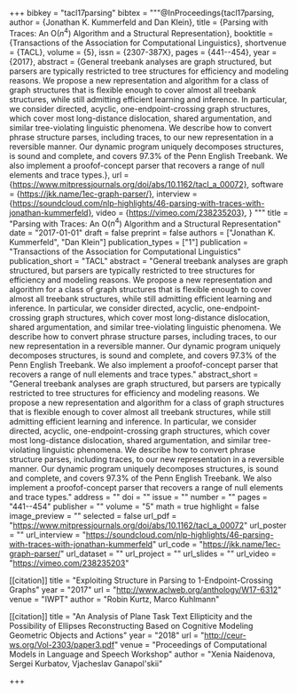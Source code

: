 +++
bibkey = "tacl17parsing"
bibtex = """@InProceedings{tacl17parsing,
  author    = {Jonathan K. Kummerfeld  and  Dan Klein},
  title     = {Parsing with Traces: An O($n^4$) Algorithm and a Structural Representation},
  booktitle = {Transactions of the Association for Computational Linguistics},
  shortvenue = {TACL},
  volume    = {5},
  issn      = {2307-387X},
  pages     = {441--454},
  year      = {2017},
  abstract  = {General treebank analyses are graph structured, but parsers are typically restricted to tree structures for efficiency and modeling reasons.  We propose a new representation and algorithm for a class of graph structures that is flexible enough to cover almost all treebank structures, while still admitting efficient learning and inference. In particular, we consider directed, acyclic, one-endpoint-crossing graph structures, which cover most long-distance dislocation, shared argumentation, and similar tree-violating linguistic phenomena. We describe how to convert phrase structure parses, including traces, to our new representation in a reversible manner. Our dynamic program uniquely decomposes structures, is sound and complete, and covers 97.3% of the Penn English Treebank. We also implement a proofof-concept parser that recovers a range of null elements and trace types.},
  url       = {https://www.mitpressjournals.org/doi/abs/10.1162/tacl_a_00072},
  software  = {https://jkk.name/1ec-graph-parser/},
  interview = {https://soundcloud.com/nlp-highlights/46-parsing-with-traces-with-jonathan-kummerfeld},
  video     = {https://vimeo.com/238235203},
}
"""
title = "Parsing with Traces: An O($n^4$) Algorithm and a Structural Representation"
date = "2017-01-01"
draft = false
preprint = false
authors = ["Jonathan K. Kummerfeld", "Dan Klein"]
publication_types = ["1"]
publication = "Transactions of the Association for Computational Linguistics"
publication_short = "TACL"
abstract = "General treebank analyses are graph structured, but parsers are typically restricted to tree structures for efficiency and modeling reasons.  We propose a new representation and algorithm for a class of graph structures that is flexible enough to cover almost all treebank structures, while still admitting efficient learning and inference. In particular, we consider directed, acyclic, one-endpoint-crossing graph structures, which cover most long-distance dislocation, shared argumentation, and similar tree-violating linguistic phenomena. We describe how to convert phrase structure parses, including traces, to our new representation in a reversible manner. Our dynamic program uniquely decomposes structures, is sound and complete, and covers 97.3% of the Penn English Treebank. We also implement a proofof-concept parser that recovers a range of null elements and trace types."
abstract_short = "General treebank analyses are graph structured, but parsers are typically restricted to tree structures for efficiency and modeling reasons.  We propose a new representation and algorithm for a class of graph structures that is flexible enough to cover almost all treebank structures, while still admitting efficient learning and inference. In particular, we consider directed, acyclic, one-endpoint-crossing graph structures, which cover most long-distance dislocation, shared argumentation, and similar tree-violating linguistic phenomena. We describe how to convert phrase structure parses, including traces, to our new representation in a reversible manner. Our dynamic program uniquely decomposes structures, is sound and complete, and covers 97.3% of the Penn English Treebank. We also implement a proofof-concept parser that recovers a range of null elements and trace types."
address = ""
doi = ""
issue = ""
number = ""
pages = "441--454"
publisher = ""
volume = "5"
math = true
highlight = false
image_preview = ""
selected = false
url_pdf = "https://www.mitpressjournals.org/doi/abs/10.1162/tacl_a_00072"
url_poster = ""
url_interview = "https://soundcloud.com/nlp-highlights/46-parsing-with-traces-with-jonathan-kummerfeld"
url_code = "https://jkk.name/1ec-graph-parser/"
url_dataset = ""
url_project = ""
url_slides = ""
url_video = "https://vimeo.com/238235203"

[[citation]]
title = "Exploiting Structure in Parsing to 1-Endpoint-Crossing Graphs"
year = "2017"
url = "http://www.aclweb.org/anthology/W17-6312"
venue = "IWPT"
author = "Robin Kurtz, Marco Kuhlmann"

[[citation]]
title = "An Analysis of Plane Task Text Ellipticity and the Possibility of Ellipses Reconstructing Based on Cognitive Modeling Geometric Objects and Actions"
year = "2018"
url = "http://ceur-ws.org/Vol-2303/paper3.pdf"
venue = "Proceedings of Computational Models in Language and Speech Workshop"
author = "Xenia Naidenova, Sergei Kurbatov, Vjacheslav Ganapol'skii"


+++